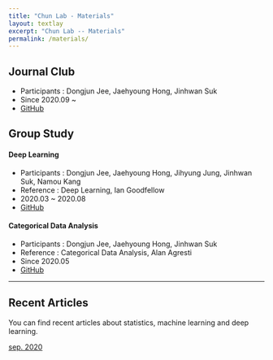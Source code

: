 ```yaml
---
title: "Chun Lab - Materials"
layout: textlay
excerpt: "Chun Lab -- Materials"
permalink: /materials/
---
```


## Journal Club
- Participants : Dongjun Jee, Jaehyoung Hong, Jinhwan Suk
- Since 2020.09 ~ 
- [GitHub](https://chunhyonho.github.io/Group-study/Journal_club)


## Group Study

#### Deep Learning
- Participants : Dongjun Jee, Jaehyoung Hong, Jihyung Jung, Jinhwan Suk, Namou Kang
- Reference : Deep Learning, Ian Goodfellow
- 2020.03 ~ 2020.08
- [GitHub](https://chunhyonho.github.io/Group-study/DL)

#### Categorical Data Analysis
- Participants : Dongjun Jee, Jaehyoung Hong, Jinhwan Suk
- Reference : Categorical Data Analysis, Alan Agresti
- Since 2020.05 
- [GitHub](https://chunhyonho.github.io/Group-study/CDA)

---

## Recent Articles
You can find recent articles about statistics, machine learning and deep learning.

[sep. 2020](article_9_20)